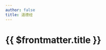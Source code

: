 ```yaml
---
author: false
title: 道德经
---
```


# {{ $frontmatter.title }}

<Article />

<script setup>
import Article from '../../.vitepress/components/arts/Article.vue'
</script>
